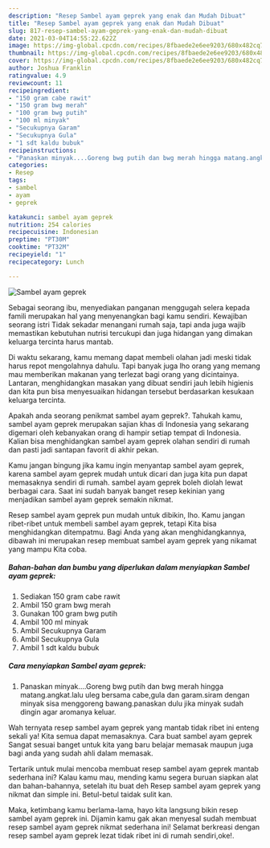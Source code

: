 ```yaml
---
description: "Resep Sambel ayam geprek yang enak dan Mudah Dibuat"
title: "Resep Sambel ayam geprek yang enak dan Mudah Dibuat"
slug: 817-resep-sambel-ayam-geprek-yang-enak-dan-mudah-dibuat
date: 2021-03-04T14:55:22.622Z
image: https://img-global.cpcdn.com/recipes/8fbaede2e6ee9203/680x482cq70/sambel-ayam-geprek-foto-resep-utama.jpg
thumbnail: https://img-global.cpcdn.com/recipes/8fbaede2e6ee9203/680x482cq70/sambel-ayam-geprek-foto-resep-utama.jpg
cover: https://img-global.cpcdn.com/recipes/8fbaede2e6ee9203/680x482cq70/sambel-ayam-geprek-foto-resep-utama.jpg
author: Joshua Franklin
ratingvalue: 4.9
reviewcount: 11
recipeingredient:
- "150 gram cabe rawit"
- "150 gram bwg merah"
- "100 gram bwg putih"
- "100 ml minyak"
- "Secukupnya Garam"
- "Secukupnya Gula"
- "1 sdt kaldu bubuk"
recipeinstructions:
- "Panaskan minyak....Goreng bwg putih dan bwg merah hingga matang.angkat.lalu uleg bersama cabe,gula dan garam.siram dengan minyak sisa menggoreng bawang.panaskan dulu jika minyak sudah dingin agar aromanya keluar."
categories:
- Resep
tags:
- sambel
- ayam
- geprek

katakunci: sambel ayam geprek 
nutrition: 254 calories
recipecuisine: Indonesian
preptime: "PT30M"
cooktime: "PT32M"
recipeyield: "1"
recipecategory: Lunch

---
```



![Sambel ayam geprek](https://img-global.cpcdn.com/recipes/8fbaede2e6ee9203/680x482cq70/sambel-ayam-geprek-foto-resep-utama.jpg)

Sebagai seorang ibu, menyediakan panganan menggugah selera kepada famili merupakan hal yang menyenangkan bagi kamu sendiri. Kewajiban seorang istri Tidak sekadar menangani rumah saja, tapi anda juga wajib memastikan kebutuhan nutrisi tercukupi dan juga hidangan yang dimakan keluarga tercinta harus mantab.

Di waktu  sekarang, kamu memang dapat membeli olahan jadi meski tidak harus repot mengolahnya dahulu. Tapi banyak juga lho orang yang memang mau memberikan makanan yang terlezat bagi orang yang dicintainya. Lantaran, menghidangkan masakan yang dibuat sendiri jauh lebih higienis dan kita pun bisa menyesuaikan hidangan tersebut berdasarkan kesukaan keluarga tercinta. 



Apakah anda seorang penikmat sambel ayam geprek?. Tahukah kamu, sambel ayam geprek merupakan sajian khas di Indonesia yang sekarang digemari oleh kebanyakan orang di hampir setiap tempat di Indonesia. Kalian bisa menghidangkan sambel ayam geprek olahan sendiri di rumah dan pasti jadi santapan favorit di akhir pekan.

Kamu jangan bingung jika kamu ingin menyantap sambel ayam geprek, karena sambel ayam geprek mudah untuk dicari dan juga kita pun dapat memasaknya sendiri di rumah. sambel ayam geprek boleh diolah lewat berbagai cara. Saat ini sudah banyak banget resep kekinian yang menjadikan sambel ayam geprek semakin nikmat.

Resep sambel ayam geprek pun mudah untuk dibikin, lho. Kamu jangan ribet-ribet untuk membeli sambel ayam geprek, tetapi Kita bisa menghidangkan ditempatmu. Bagi Anda yang akan menghidangkannya, dibawah ini merupakan resep membuat sambel ayam geprek yang nikamat yang mampu Kita coba.

<!--inarticleads1-->

##### Bahan-bahan dan bumbu yang diperlukan dalam menyiapkan Sambel ayam geprek:

1. Sediakan 150 gram cabe rawit
1. Ambil 150 gram bwg merah
1. Gunakan 100 gram bwg putih
1. Ambil 100 ml minyak
1. Ambil Secukupnya Garam
1. Ambil Secukupnya Gula
1. Ambil 1 sdt kaldu bubuk




<!--inarticleads2-->

##### Cara menyiapkan Sambel ayam geprek:

1. Panaskan minyak....Goreng bwg putih dan bwg merah hingga matang.angkat.lalu uleg bersama cabe,gula dan garam.siram dengan minyak sisa menggoreng bawang.panaskan dulu jika minyak sudah dingin agar aromanya keluar.




Wah ternyata resep sambel ayam geprek yang mantab tidak ribet ini enteng sekali ya! Kita semua dapat memasaknya. Cara buat sambel ayam geprek Sangat sesuai banget untuk kita yang baru belajar memasak maupun juga bagi anda yang sudah ahli dalam memasak.

Tertarik untuk mulai mencoba membuat resep sambel ayam geprek mantab sederhana ini? Kalau kamu mau, mending kamu segera buruan siapkan alat dan bahan-bahannya, setelah itu buat deh Resep sambel ayam geprek yang nikmat dan simple ini. Betul-betul taidak sulit kan. 

Maka, ketimbang kamu berlama-lama, hayo kita langsung bikin resep sambel ayam geprek ini. Dijamin kamu gak akan menyesal sudah membuat resep sambel ayam geprek nikmat sederhana ini! Selamat berkreasi dengan resep sambel ayam geprek lezat tidak ribet ini di rumah sendiri,oke!.

